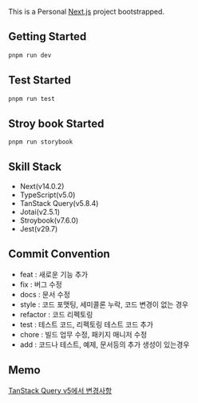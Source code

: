 This is a Personal [Next.js](https://nextjs.org/) project bootstrapped.

## Getting Started

```bash
pnpm run dev
```

## Test Started

```bash
pnpm run test
```

## Stroy book Started

```bash
pnpm run storybook
```

## Skill Stack

- Next(v14.0.2)
- TypeScript(v5.0)
- TanStack Query(v5.8.4)
- Jotai(v2.5.1)
- Stroybook(v7.6.0)
- Jest(v29.7)

## Commit Convention

- feat : 새로운 기능 추가
- fix : 버그 수정
- docs : 문서 수정
- style : 코드 포맷팅, 세미콜론 누락, 코드 변경이 없는 경우
- refactor : 코드 리펙토링
- test : 테스트 코드, 리펙토링 테스트 코드 추가
- chore : 빌드 업무 수정, 패키지 매니저 수정
- add : 코드나 테스트, 예제, 문서등의 추가 생성이 있는경우

## Memo

[TanStack Query v5에서 변경사항](https://wonsss.github.io/library/tanstack-query-v5/)
